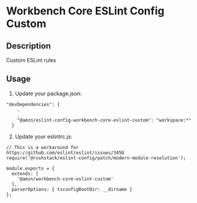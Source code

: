 # Workbench Core ESLint Config Custom

## Description
Custom ESLint rules

## Usage
1. Update your package.json:

```
"devDependencies": {
    .
    .
    "@amzn/eslint-config-workbench-core-eslint-custom": "workspace:*"
  }
```

2. Update your eslintrc.js:

```
// This is a workaround for https://github.com/eslint/eslint/issues/3458
require('@rushstack/eslint-config/patch/modern-module-resolution');

module.exports = {
  extends: [
    '@amzn/workbench-core-eslint-custom'
  ],
  parserOptions: { tsconfigRootDir: __dirname }
};
```
